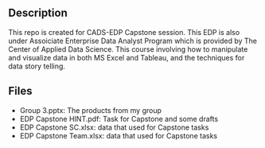 ## Description
 This repo is created for CADS-EDP Capstone session. This EDP is also under Assoiciate Enterprise Data Analyst Program which is provided by The Center of Applied Data Science. This course involving how to manipulate and visualize data in both MS Excel and Tableau, and the techniques for data story telling.

## Files 
- Group 3.pptx: The products from my group
- EDP Capstone HINT.pdf: Task for Capstone and some drafts
- EDP Capstone SC.xlsx: data that used for Capstone tasks
- EDP Capstone Team.xlsx: data that used for Capstone tasks
